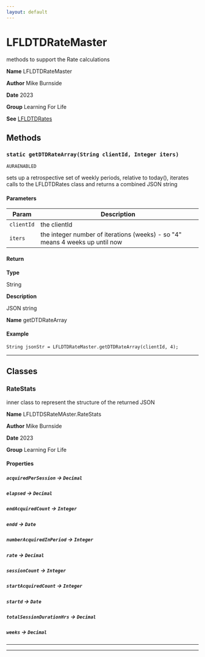 ```yaml
---
layout: default
---
```


# LFLDTDRateMaster

methods to support the Rate calculations

**Name** LFLDTDRateMaster

**Author** Mike Burnside

**Date** 2023

**Group** Learning For Life

**See** [LFLDTDRates](./LFLDTDRates.md)

## Methods

### `static getDTDRateArray(String clientId, Integer iters)`

`AURAENABLED`

sets up a retrospective set of weekly periods, relative to today(), iterates calls to the LFLDTDRates class and returns a combined JSON string

#### Parameters

| Param      | Description                                                                  |
| ---------- | ---------------------------------------------------------------------------- |
| `clientId` | the clientId                                                                 |
| `iters`    | the integer number of iterations (weeks) - so "4" means 4 weeks up until now |

#### Return

**Type**

String

**Description**

JSON string

**Name** getDTDRateArray

#### Example

```apex
String jsonStr = LFLDTDRateMaster.getDTDRateArray(clientId, 4);
```

---

## Classes

### RateStats

inner class to represent the structure of the returned JSON

**Name** LFLDTDSRateMAster.RateStats

**Author** Mike Burnside

**Date** 2023

**Group** Learning For Life

#### Properties

##### `acquiredPerSession` → `Decimal`

##### `elapsed` → `Decimal`

##### `endAcquiredCount` → `Integer`

##### `endd` → `Date`

##### `numberAcquiredInPeriod` → `Integer`

##### `rate` → `Decimal`

##### `sessionCount` → `Integer`

##### `startAcquiredCount` → `Integer`

##### `startd` → `Date`

##### `totalSessionDurationHrs` → `Decimal`

##### `weeks` → `Decimal`

---

---
